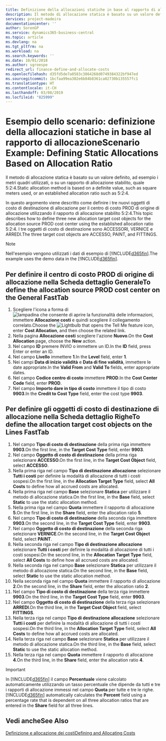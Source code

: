 ```yaml
---
title: Definizione della allocazioni statiche in base al rapporto di allocazione | Microsoft Docs
description: Il metodo di allocazione statica è basato su un valore definito, ad esempio i metri quadri utilizzati, o su un rapporto di allocazione stabilito, quale 5:2:4.
services: project-madeira
documentationcenter: ''
author: SorenGP
ms.service: dynamics365-business-central
ms.topic: article
ms.devlang: na
ms.tgt_pltfrm: na
ms.workload: na
ms.search.keywords: ''
ms.date: 10/01/2018
ms.author: sgroespe
redirect_url: finance-define-and-allocate-costs
ms.openlocfilehash: d35fd5de7a0583c3864268d0749384322bf947ed
ms.sourcegitcommit: 1bcfaa99ea302e6b84b8361ca02730b135557fc1
ms.translationtype: HT
ms.contentlocale: it-CH
ms.lasthandoff: 03/08/2019
ms.locfileid: "825999"
---
```

# <a name="scenario-example-defining-static-allocations-based-on-allocation-ratio"></a><span data-ttu-id="929f4-103">Esempio dello scenario: definizione della allocazioni statiche in base al rapporto di allocazione</span><span class="sxs-lookup"><span data-stu-id="929f4-103">Scenario Example: Defining Static Allocations Based on Allocation Ratio</span></span>
<span data-ttu-id="929f4-104">Il metodo di allocazione statica è basato su un valore definito, ad esempio i metri quadri utilizzati, o su un rapporto di allocazione stabilito, quale 5:2:4.</span><span class="sxs-lookup"><span data-stu-id="929f4-104">Static allocation method is based on a definite value, such as square meters used, or an established allocation ratio such as 5:2:4.</span></span>  

<span data-ttu-id="929f4-105">In questo argomento viene descritto come definire i tre nuovi oggetti di costo di destinazione di allocazione per il centro di costo PROD di origine di allocazione utilizzando il rapporto di allocazione stabilito 5:2:4.</span><span class="sxs-lookup"><span data-stu-id="929f4-105">This topic describes how to define three new allocation target cost objects for the allocation source PROD cost center using the established allocation ratio 5:2:4.</span></span> <span data-ttu-id="929f4-106">I tre oggetti di costo di destinazione sono ACCESSORI, VERNICE e ARREDI.</span><span class="sxs-lookup"><span data-stu-id="929f4-106">The three target cost objects are ACCESSO, PAINT, and FITTINGS.</span></span>  

> [!NOTE]  
>  <span data-ttu-id="929f4-107">Nell'esempio vengono utilizzati i dati di esempio di [!INCLUDE[d365fin](includes/d365fin_md.md)].</span><span class="sxs-lookup"><span data-stu-id="929f4-107">The example uses the demo data in the [!INCLUDE[d365fin](includes/d365fin_md.md)].</span></span>  

## <a name="to-define-the-allocation-source-prod-cost-center-on-the-general-fasttab"></a><span data-ttu-id="929f4-108">Per definire il centro di costo PROD di origine di allocazione nella Scheda dettaglio Generale</span><span class="sxs-lookup"><span data-stu-id="929f4-108">To define the allocation source PROD cost center on the General FastTab</span></span>  

1.  <span data-ttu-id="929f4-109">Scegliere l'icona a forma di ![lampadina che consente di aprire la funzionalità delle informazioni](media/ui-search/search_small.png "Informazioni sull'operazione che si desidera eseguire"), immettere **Allocazione costi** e quindi scegliere il collegamento correlato.</span><span class="sxs-lookup"><span data-stu-id="929f4-109">Choose the ![Lightbulb that opens the Tell Me feature](media/ui-search/search_small.png "Tell me what you want to do") icon, enter **Cost Allocation**, and then choose the related link.</span></span>  
2.  <span data-ttu-id="929f4-110">Nella pagina **Allocazione costi** scegliere l'azione **Nuovo**.</span><span class="sxs-lookup"><span data-stu-id="929f4-110">On the **Cost Allocation** page, choose the **New** action.</span></span>  
3.  <span data-ttu-id="929f4-111">Nel campo **ID** premere INVIO o immettere un ID.</span><span class="sxs-lookup"><span data-stu-id="929f4-111">In the **ID** field, press Enter or enter an ID.</span></span>  
4.  <span data-ttu-id="929f4-112">Nel campo **Livello** immettere **1**.</span><span class="sxs-lookup"><span data-stu-id="929f4-112">In the **Level** field, enter **1**.</span></span>  
5.  <span data-ttu-id="929f4-113">Nei campi **Data di inizio validità** e **Data di fine validità**, immettere le date appropriate.</span><span class="sxs-lookup"><span data-stu-id="929f4-113">In the **Valid From** and **Valid To** fields, enter appropriate dates.</span></span>  
6.  <span data-ttu-id="929f4-114">Nel campo **Codice centro di costo** immettere **PROD**.</span><span class="sxs-lookup"><span data-stu-id="929f4-114">In the **Cost Center Code** field, enter **PROD**.</span></span>  
7.  <span data-ttu-id="929f4-115">Nel campo **Importo dare in tipo di costo** immettere il tipo di costo **9903**.</span><span class="sxs-lookup"><span data-stu-id="929f4-115">In the **Credit to Cost Type** field, enter the cost type **9903**.</span></span>  

## <a name="to-define-the-allocation-target-cost-objects-on-the-lines-fasttab"></a><span data-ttu-id="929f4-116">Per definire gli oggetti di costo di destinazione di allocazione nella Scheda dettaglio Righe</span><span class="sxs-lookup"><span data-stu-id="929f4-116">To define the allocation target cost objects on the Lines FastTab</span></span>  

1.  <span data-ttu-id="929f4-117">Nel campo **Tipo di costo di destinazione** della prima riga immettere **9903**.</span><span class="sxs-lookup"><span data-stu-id="929f4-117">On the first line, in the **Target Cost Type** field, enter **9903**.</span></span>  
2.  <span data-ttu-id="929f4-118">Nel campo **Oggetto di costo di destinazione** della prima riga selezionare **ACCESSO**.</span><span class="sxs-lookup"><span data-stu-id="929f4-118">On the first line, in the **Target Cost Object** field, select **ACCESSO**.</span></span>  
3.  <span data-ttu-id="929f4-119">Nella prima riga nel campo **Tipo di destinazione allocazione** selezionare **Tutti i costi** per definire la modalità di allocazione di tutti i costi sospesi.</span><span class="sxs-lookup"><span data-stu-id="929f4-119">On the first line, in the **Allocation Target Type** field, select **All Costs** to define how all accrued costs are allocated.</span></span>  
4.  <span data-ttu-id="929f4-120">Nella prima riga nel campo **Base** selezionare **Statica** per utilizzare il metodo di allocazione statica.</span><span class="sxs-lookup"><span data-stu-id="929f4-120">On the first line, in the **Base** field, select **Static** to use the static allocation method.</span></span>  
5.  <span data-ttu-id="929f4-121">Nella prima riga nel campo **Quota** immettere il rapporto di allocazione **5**.</span><span class="sxs-lookup"><span data-stu-id="929f4-121">On the first line, in the **Share** field, enter the allocation ratio **5**.</span></span>  
6.  <span data-ttu-id="929f4-122">Nel campo **Tipo di costo di destinazione** della seconda riga immettere **9903**.</span><span class="sxs-lookup"><span data-stu-id="929f4-122">On the second line, in the **Target Cost Type** field, enter **9903**.</span></span>  
7.  <span data-ttu-id="929f4-123">Nel campo **Oggetto di costo di destinazione** della seconda riga selezionare **VERNICE**.</span><span class="sxs-lookup"><span data-stu-id="929f4-123">On the second line, in the **Target Cost Object** field, select **PAINT**.</span></span>  
8.  <span data-ttu-id="929f4-124">Nella seconda riga nel campo **Tipo di destinazione allocazione** selezionare **Tutti i costi** per definire la modalità di allocazione di tutti i costi sospesi.</span><span class="sxs-lookup"><span data-stu-id="929f4-124">On the second line, in the **Allocation Target Type** field, select **All Costs** to define how all accrued costs are allocated.</span></span>  
9. <span data-ttu-id="929f4-125">Nella seconda riga nel campo **Base** selezionare **Statica** per utilizzare il metodo di allocazione statica.</span><span class="sxs-lookup"><span data-stu-id="929f4-125">On the second line, in the **Base** field, select **Static** to use the static allocation method.</span></span>  
10. <span data-ttu-id="929f4-126">Nella seconda riga nel campo **Quota** immettere il rapporto di allocazione **2**.</span><span class="sxs-lookup"><span data-stu-id="929f4-126">On the second line, in the **Share** field, enter the allocation ratio **2**.</span></span>  
11. <span data-ttu-id="929f4-127">Nel campo **Tipo di costo di destinazione** della terza riga immettere **9903**.</span><span class="sxs-lookup"><span data-stu-id="929f4-127">On the third line, in the **Target Cost Type** field, enter **9903**.</span></span>  
12. <span data-ttu-id="929f4-128">Nel campo **Oggetto di costo di destinazione** della terza riga selezionare **ARREDI**.</span><span class="sxs-lookup"><span data-stu-id="929f4-128">On the third line, in the **Target Cost Object** field, select **FITTINGS**.</span></span>  
13. <span data-ttu-id="929f4-129">Nella terza riga nel campo **Tipo di destinazione allocazione** selezionare **Tutti i costi** per definire la modalità di allocazione di tutti i costi sospesi.</span><span class="sxs-lookup"><span data-stu-id="929f4-129">On the third line, in the **Allocation Target Type** field, select **All Costs** to define how all accrued costs are allocated.</span></span>  
14. <span data-ttu-id="929f4-130">Nella terza riga nel campo **Base** selezionare **Statica** per utilizzare il metodo di allocazione statica.</span><span class="sxs-lookup"><span data-stu-id="929f4-130">On the third line, in the **Base** field, select **Static** to use the static allocation method.</span></span>  
15. <span data-ttu-id="929f4-131">Nella terza riga nel campo **Quota** immettere il rapporto di allocazione **4**.</span><span class="sxs-lookup"><span data-stu-id="929f4-131">On the third line, in the **Share** field, enter the allocation ratio **4**.</span></span>  

> [!IMPORTANT]  
>  <span data-ttu-id="929f4-132">In [!INCLUDE[d365fin](includes/d365fin_md.md)] il campo **Percentuale** viene calcolato automaticamente utilizzando un tasso percentuale che dipende da tutti e tre i rapporti di allocazione immessi nel campo **Quota**  per tutte e tre le righe.</span><span class="sxs-lookup"><span data-stu-id="929f4-132">[!INCLUDE[d365fin](includes/d365fin_md.md)] automatically calculates the **Percent** field using a percentage rate that is dependent on all three allocation ratios that are entered in the **Share** field for all three lines.</span></span>  

## <a name="see-also"></a><span data-ttu-id="929f4-133">Vedi anche</span><span class="sxs-lookup"><span data-stu-id="929f4-133">See Also</span></span>  
[<span data-ttu-id="929f4-134">Definizione e allocazione dei costi</span><span class="sxs-lookup"><span data-stu-id="929f4-134">Defining and Allocating Costs</span></span>](finance-define-and-allocate-costs.md)   

